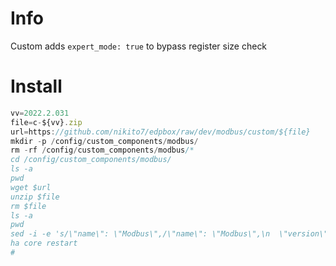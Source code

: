 # Info

Custom adds ```expert_mode: true``` to bypass register size check

# Install

```js
vv=2022.2.031
file=c-${vv}.zip
url=https://github.com/nikito7/edpbox/raw/dev/modbus/custom/${file}
mkdir -p /config/custom_components/modbus/
rm -rf /config/custom_components/modbus/*
cd /config/custom_components/modbus/
ls -a
pwd
wget $url
unzip $file
rm $file
ls -a
pwd
sed -i -e 's/\"name\": \"Modbus\",/\"name\": \"Modbus\",\n  \"version\": \"'${vv}'\",/g' manifest.json
ha core restart
#
```


